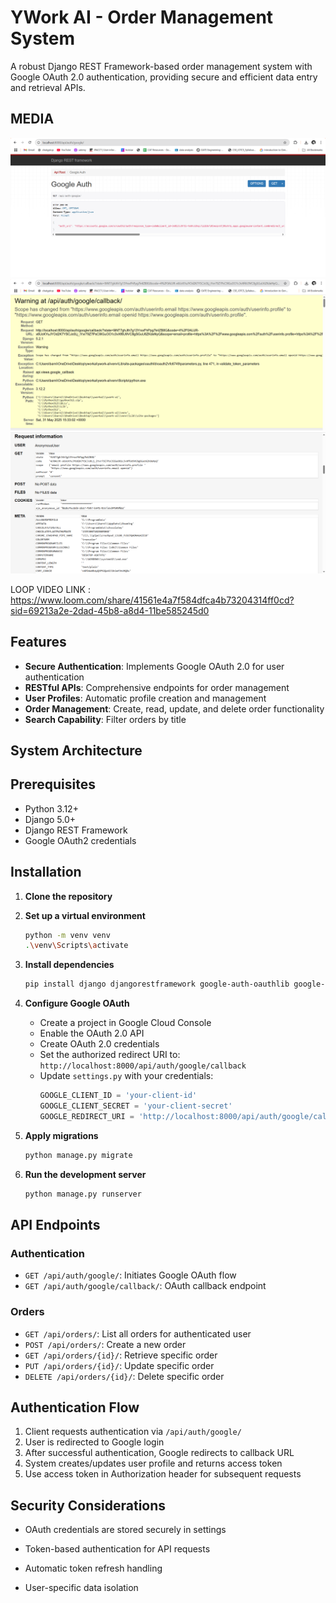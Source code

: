 


          
# YWork AI - Order Management System


A robust Django REST Framework-based order management system with Google OAuth 2.0 authentication, providing secure and efficient data entry and retrieval APIs.

## MEDIA 
![MEDIA 1](media/yworkai1.png)
![MEDIA 2](media/yworkai2.png)
![NMEDIA 3](media/yworkai3.png)

LOOP VIDEO LINK : https://www.loom.com/share/41561e4a7f584dfca4b73204314ff0cd?sid=69213a2e-2dad-45b8-a8d4-11be585245d0

## Features


- **Secure Authentication**: Implements Google OAuth 2.0 for user authentication
- **RESTful APIs**: Comprehensive endpoints for order management
- **User Profiles**: Automatic profile creation and management
- **Order Management**: Create, read, update, and delete order functionality
- **Search Capability**: Filter orders by title

## System Architecture


## Prerequisites

- Python 3.12+
- Django 5.0+
- Django REST Framework
- Google OAuth2 credentials

## Installation

1. **Clone the repository**

2. **Set up a virtual environment**
   ```bash
   python -m venv venv
   .\venv\Scripts\activate
   ```

3. **Install dependencies**
   ```bash
   pip install django djangorestframework google-auth-oauthlib google-auth google-api-python-client
   ```

4. **Configure Google OAuth**
   - Create a project in Google Cloud Console
   - Enable the OAuth 2.0 API
   - Create OAuth 2.0 credentials
   - Set the authorized redirect URI to: `http://localhost:8000/api/auth/google/callback`
   - Update `settings.py` with your credentials:
     ```python
     GOOGLE_CLIENT_ID = 'your-client-id'
     GOOGLE_CLIENT_SECRET = 'your-client-secret'
     GOOGLE_REDIRECT_URI = 'http://localhost:8000/api/auth/google/callback'
     ```

5. **Apply migrations**
   ```bash
   python manage.py migrate
   ```

6. **Run the development server**
   ```bash
   python manage.py runserver
   ```

## API Endpoints

### Authentication

- `GET /api/auth/google/`: Initiates Google OAuth flow
- `GET /api/auth/google/callback/`: OAuth callback endpoint

### Orders

- `GET /api/orders/`: List all orders for authenticated user
- `POST /api/orders/`: Create a new order
- `GET /api/orders/{id}/`: Retrieve specific order
- `PUT /api/orders/{id}/`: Update specific order
- `DELETE /api/orders/{id}/`: Delete specific order

## Authentication Flow

1. Client requests authentication via `/api/auth/google/`
2. User is redirected to Google login
3. After successful authentication, Google redirects to callback URL
4. System creates/updates user profile and returns access token
5. Use access token in Authorization header for subsequent requests



## Security Considerations

- OAuth credentials are stored securely in settings
- Token-based authentication for API requests
- Automatic token refresh handling
- User-specific data isolation




   ```





        
